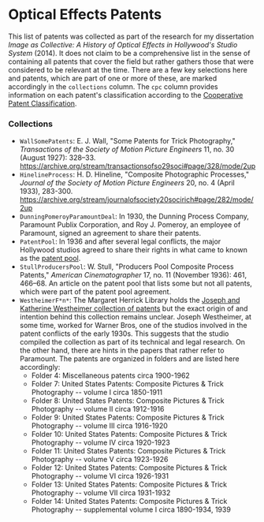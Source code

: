 # Optical Effects Patents

This list of patents was collected as part of the research for my dissertation *Image as Collective: A History of Optical Effects in Hollywood's Studio System* (2014). It does not claim to be a comprehensive list in the sense of containing all patents that cover the field but rather gathers those that were considered to be relevant at the time. There are a few key selections here and patents, which are part of one or more of these, are marked accordingly in the `collections` column. The `cpc` column provides information on each patent's classification according to the [Cooperative Patent Classification](http://www.cooperativepatentclassification.org).

### Collections

* `WallSomePatents`: E. J. Wall, "Some Patents for Trick Photography," *Transactions of the Society of Motion Picture Engineers* 11, no. 30 (August 1927): 328–33. <https://archive.org/stream/transactionsofso29soci#page/328/mode/2up>
* `HinelineProcess`: H. D. Hineline, "Composite Photographic Processes," *Journal of the Society of Motion Picture Engineers* 20, no. 4 (April 1933), 283-300. <https://archive.org/stream/journalofsociety20socirich#page/282/mode/2up>
* `DunningPomeroyParamountDeal`: In 1930, the Dunning Process Company, Paramount Publix Corporation, and Roy J. Pomeroy, an employee of Paramount, signed an agreement to share their patents.
* `PatentPool`: In 1936 and after several legal conflicts, the major Hollywood studios agreed to share their rights in what came to known as the [patent pool](https://www.academia.edu/6221662/Roy_J._Pomeroy_Dunning_Process_Co._Inc._and_Paramount_Publix_Corporation_vs._Warner_Bros._Pictures_Inc._Vitaphone_Corporation_and_Frederick_Jackman_How_the_Movie_Industry_Turned_to_Rear_Projection).
* `StullProducersPool`: W. Stull, "Producers Pool Composite Process Patents," *American Cinematographer* 17, no. 11 (November 1936): 461, 466–68. An article on the patent pool that lists some but not all patents, which were part of the patent pool agreement.
* `WestheimerF*n*`: The Margaret Herrick Library holds the [Joseph and Katherine Westheimer collection of patents](http://catalog.oscars.org/vwebv/holdingsInfo?bibId=76520) but the exact origin of and intention behind this collection remains unclear. Joseph Westheimer, at some time, worked for Warner Bros, one of the studios involved in the patent conflicts of the early 1930s. This suggests that the studio compiled the collection as part of its technical and legal research. On the other hand, there are hints in the papers that rather refer to Paramount. The patents are organized in folders and are listed here accordingly:
	- Folder 4: Miscellaneous patents circa 1900-1962
	- Folder 7: United States Patents: Composite Pictures & Trick Photography -- volume I circa 1850-1911
	- Folder 8: United States Patents: Composite Pictures & Trick Photography -- volume II circa 1912-1916
	- Folder 9: United States Patents: Composite Pictures & Trick Photography -- volume III circa 1916-1920
	- Folder 10: United States Patents: Composite Pictures & Trick Photography -- volume IV circa 1920-1923
	- Folder 11: United States Patents: Composite Pictures & Trick Photography -- volume V circa 1923-1926
	- Folder 12: United States Patents: Composite Pictures & Trick Photography -- volume VI circa 1926-1931
	- Folder 13: United States Patents: Composite Pictures & Trick Photography -- volume VII circa 1931-1932
	- Folder 14: United States Patents: Composite Pictures & Trick Photography -- supplemental volume I circa 1890-1934, 1939